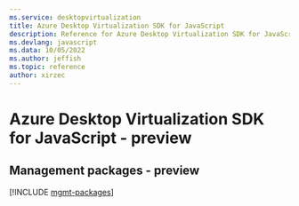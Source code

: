 ```yaml
---
ms.service: desktopvirtualization
title: Azure Desktop Virtualization SDK for JavaScript
description: Reference for Azure Desktop Virtualization SDK for JavaScript
ms.devlang: javascript
ms.data: 10/05/2022
ms.author: jeffish
ms.topic: reference
author: xirzec
---
```

# Azure Desktop Virtualization SDK for JavaScript - preview

## Management packages - preview
[!INCLUDE [mgmt-packages](desktop-virtualization-mgmt-index.md)]